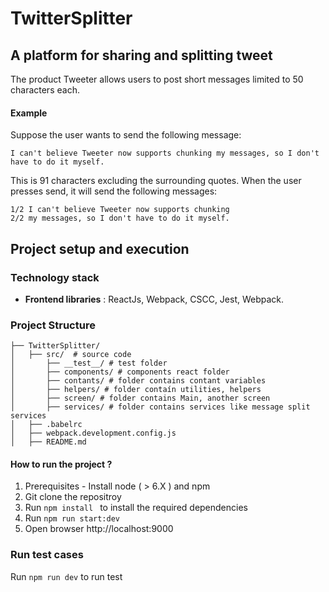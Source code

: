# TwitterSplitter
## A platform for sharing and splitting tweet
The product Tweeter allows users to post short messages limited to 50 characters each.
#### Example
Suppose the user wants to send the following message:

    I can't believe Tweeter now supports chunking my messages, so I don't have to do it myself.

This is 91 characters excluding the surrounding quotes. When the user presses send, it will send the following messages:

    1/2 I can't believe Tweeter now supports chunking
    2/2 my messages, so I don't have to do it myself.

## Project setup and execution
  
### Technology stack 
  - **Frontend libraries** : ReactJs, Webpack, CSCC, Jest, Webpack. 

### Project Structure
```
├── TwitterSplitter/
│   ├── src/  # source code
│       ├── __test__/ # test folder
│       ├── components/ # components react folder
│       ├── contants/ # folder contains contant variables 
│       ├── helpers/ # folder contaín utilities, helpers 
│       ├── screen/ # folder contains Main, another screen
│       ├── services/ # folder contains services like message split services
│   ├── .babelrc
│   ├── webpack.development.config.js
│   ├── README.md

```

#### How to run the project ?
1. Prerequisites - Install node ( > 6.X ) and npm
2. Git clone the repositroy
3. Run ```npm install ``` to install the required dependencies
4. Run ```npm run start:dev ```
5. Open browser http://localhost:9000


### Run test cases
Run ``` npm run dev ``` to run test 